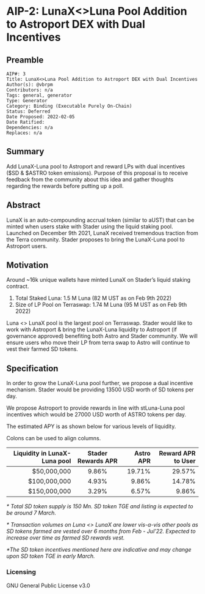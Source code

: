 # AIP-2: LunaX<>Luna Pool Addition to Astroport DEX with Dual Incentives

## Preamble
```
AIP#: 3
Title: LunaX<>Luna Pool Addition to Astroport DEX with Dual Incentives
Author(s): @vbrpm
Contributors: n/a
Tags: general, generator
Type: Generator
Category: Binding (Executable Purely On-Chain)
Status: Deferred
Date Proposed: 2022-02-05
Date Ratified:
Dependencies: n/a
Replaces: n/a
```

## Summary

Add LunaX-Luna pool to Astroport and reward LPs with dual incentives ($SD & $ASTRO token emissions). Purpose of this proposal is to receive feedback from the community about this idea and gather thoughts regarding the rewards before putting up a poll.

## Abstract

LunaX is an auto-compounding accrual token (similar to aUST) that can be minted when users stake with Stader using the liquid staking pool.
Launched on December 9th 2021, LunaX received tremendous traction from the Terra community. Stader proposes to bring the LunaX-Luna pool to Astroport users.

## Motivation

Around ~16k unique wallets have minted LunaX on Stader’s liquid staking contract.

1. Total Staked Luna: 1.5 M Luna (82 M UST as on Feb 9th 2022)
2. Size of LP Pool on Terraswap: 1.74 M Luna (95 M UST as on Feb 9th 2022)

Luna <> LunaX pool is the largest pool on Terraswap. Stader would like to work with Astroport & bring the LunaX-Luna liquidity to Astroport (if governance approved) benefiting both Astro and Stader community. We will ensure users who move their LP from terra swap to Astro will continue to vest their farmed SD tokens.

## Specification

In order to grow the LunaX-Luna pool further, we propose a dual incentive mechanism. Stader would be providing 13500 USD worth of SD tokens per day.

We propose Astroport to provide rewards in line with stLuna-Luna pool incentives which would be 27000 USD worth of ASTRO tokens per day.

The estimated APY is as shown below for various levels of liquidity.

Colons can be used to align columns.

| Liquidity in LunaX-Luna pool  | Stader Rewards APR | Astro APR  | Reward APR to User |
| -----------------------------:|:------------------:| ----------:|-------------------:| 
| $50,000,000                   | 9.86%              | 19.71%     | 29.57%             |
| $100,000,000                  | 4.93%              | 9.86%      | 14.78%             |
| $150,000,000                  | 3.29%              | 6.57%      | 9.86%              |


_* Total SD token supply is 150 Mn. SD token TGE and listing is expected to be around 7 March._

_* Transaction volumes on Luna <> LunaX are lower vis-a-vis other pools as SD tokens farmed are vested over 6 months from Feb - Jul’22. Expected to increase over time as farmed SD rewards vest._

_*The SD token incentives mentioned here are indicative and may change upon SD token TGE in early March._


### Licensing

GNU General Public License v3.0
